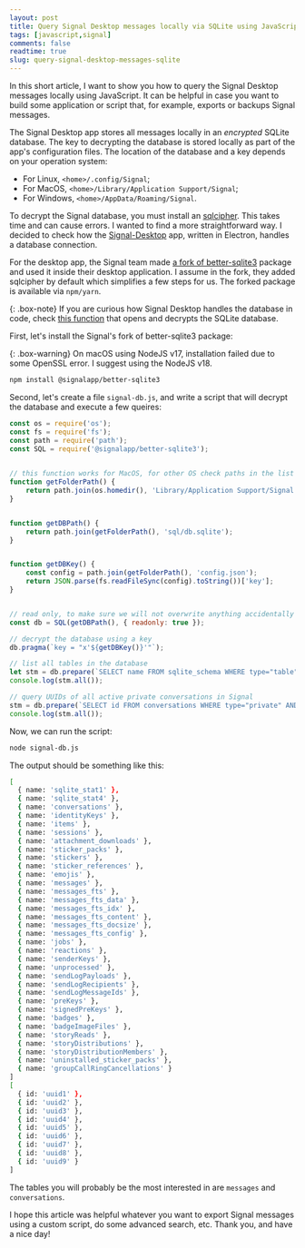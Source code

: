 ```yaml
---
layout: post
title: Query Signal Desktop messages locally via SQLite using JavaScript
tags: [javascript,signal]
comments: false
readtime: true
slug: query-signal-desktop-messages-sqlite
---
```


In this short article, I want to show you how to query the Signal Desktop messages locally using JavaScript. It can be helpful in case you want to build some application or script that, for example, exports or backups Signal messages.

The Signal Desktop app stores all messages locally in an *encrypted* SQLite database. The key to decrypting the database is stored locally as part of the app's configuration files. The location of the database and a key depends on your operation system:

- For Linux, `<home>/.config/Signal`;
- For MacOS, `<home>/Library/Application Support/Signal`;
- For Windows, `<home>/AppData/Roaming/Signal`.

To decrypt the Signal database, you must install an [sqlcipher](https://github.com/sqlcipher/sqlcipher). This takes time and can cause errors. I wanted to find a more straightforward way. I decided to check how the [Signal-Desktop](https://github.com/signalapp/Signal-Desktop) app, written in Electron, handles a database connection.

For the desktop app, the Signal team made [a fork of better-sqlite3](https://github.com/signalapp/better-sqlite3) package and used it inside their desktop application. I assume in the fork, they added sqlcipher by default which simplifies a few steps for us. The forked package is available via `npm/yarn`.

{: .box-note}
If you are curious how Signal Desktop handles the database in code, check [this function](https://github.com/signalapp/Signal-Desktop/blob/2a4166a8360e02e01f343723a65de6f7cb748701/ts/sql/Server.ts#L442) that opens and decrypts the SQLite database.

First, let's install the Signal's fork of better-sqlite3 package:

{: .box-warning}
On macOS using NodeJS v17, installation failed due to some OpenSSL error. I suggest using the NodeJS v18.

```bash
npm install @signalapp/better-sqlite3 
```

Second, let's create a file `signal-db.js`, and write a script that will decrypt the database and execute a few queires:

```javascript
const os = require('os');
const fs = require('fs');
const path = require('path');
const SQL = require('@signalapp/better-sqlite3');
  

// this function works for MacOS, for other OS check paths in the list above
function getFolderPath() {
    return path.join(os.homedir(), 'Library/Application Support/Signal');
}


function getDBPath() {
	return path.join(getFolderPath(), 'sql/db.sqlite');
}


function getDBKey() {
	const config = path.join(getFolderPath(), 'config.json');
	return JSON.parse(fs.readFileSync(config).toString())['key'];
}


// read only, to make sure we will not overwrite anything accidentally
const db = SQL(getDBPath(), { readonly: true });

// decrypt the database using a key
db.pragma(`key = "x'${getDBKey()}'"`);

// list all tables in the database
let stm = db.prepare(`SELECT name FROM sqlite_schema WHERE type="table"`);
console.log(stm.all());

// query UUIDs of all active private conversations in Signal
stm = db.prepare(`SELECT id FROM conversations WHERE type="private" AND active_at IS NOT NULL AND name IS NOT NULL ORDER BY active_at DESC`);
console.log(stm.all());

```

Now, we can run the script:

```bash
node signal-db.js
```

The output should be something like this:

```bash
[
  { name: 'sqlite_stat1' },
  { name: 'sqlite_stat4' },
  { name: 'conversations' },
  { name: 'identityKeys' },
  { name: 'items' },
  { name: 'sessions' },
  { name: 'attachment_downloads' },
  { name: 'sticker_packs' },
  { name: 'stickers' },
  { name: 'sticker_references' },
  { name: 'emojis' },
  { name: 'messages' },
  { name: 'messages_fts' },
  { name: 'messages_fts_data' },
  { name: 'messages_fts_idx' },
  { name: 'messages_fts_content' },
  { name: 'messages_fts_docsize' },
  { name: 'messages_fts_config' },
  { name: 'jobs' },
  { name: 'reactions' },
  { name: 'senderKeys' },
  { name: 'unprocessed' },
  { name: 'sendLogPayloads' },
  { name: 'sendLogRecipients' },
  { name: 'sendLogMessageIds' },
  { name: 'preKeys' },
  { name: 'signedPreKeys' },
  { name: 'badges' },
  { name: 'badgeImageFiles' },
  { name: 'storyReads' },
  { name: 'storyDistributions' },
  { name: 'storyDistributionMembers' },
  { name: 'uninstalled_sticker_packs' },
  { name: 'groupCallRingCancellations' }
]
[
  { id: 'uuid1' },
  { id: 'uuid2' },
  { id: 'uuid3' },
  { id: 'uuid4' },
  { id: 'uuid5' },
  { id: 'uuid6' },
  { id: 'uuid7' },
  { id: 'uuid8' },
  { id: 'uuid9' }
]
```

The tables you will probably be the most interested in are `messages` and `conversations`.

I hope this article was helpful whatever you want to export Signal messages using a custom script, do some advanced search, etc. Thank you, and have a nice day!
